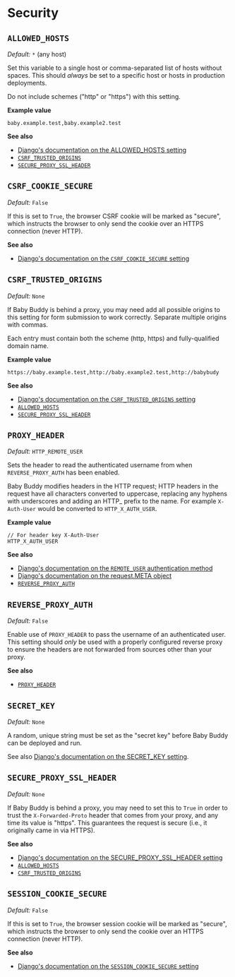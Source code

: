 # Security

## `ALLOWED_HOSTS`

_Default:_ `*` (any host)

Set this variable to a single host or comma-separated list of hosts without spaces.
This should _always_ be set to a specific host or hosts in production deployments.

Do not include schemes ("http" or "https") with this setting.

**Example value**

    baby.example.test,baby.example2.test

**See also**

- [Django's documentation on the ALLOWED_HOSTS setting](https://docs.djangoproject.com/en/5.0/ref/settings/#allowed-hosts)
- [`CSRF_TRUSTED_ORIGINS`](#csrf_trusted_origins)
- [`SECURE_PROXY_SSL_HEADER`](#secure_proxy_ssl_header)

## `CSRF_COOKIE_SECURE`

_Default:_ `False`

If this is set to `True`, the browser CSRF cookie will be marked as "secure", which instructs the browser to only send the cookie over an HTTPS connection (never HTTP).

**See also**

- [Django's documentation on the `CSRF_COOKIE_SECURE` setting](https://docs.djangoproject.com/en/5.0/ref/settings/#csrf-cookie-secure)

## `CSRF_TRUSTED_ORIGINS`

_Default:_ `None`

If Baby Buddy is behind a proxy, you may need add all possible origins to this setting
for form submission to work correctly. Separate multiple origins with commas.

Each entry must contain both the scheme (http, https) and fully-qualified domain name.

**Example value**

    https://baby.example.test,http://baby.example2.test,http://babybudy

**See also**

- [Django's documentation on the `CSRF_TRUSTED_ORIGINS` setting](https://docs.djangoproject.com/en/5.0/ref/settings/#std:setting-CSRF_TRUSTED_ORIGINS)
- [`ALLOWED_HOSTS`](#allowed_hosts)
- [`SECURE_PROXY_SSL_HEADER`](#secure_proxy_ssl_header)

## `PROXY_HEADER`

_Default:_ `HTTP_REMOTE_USER`

Sets the header to read the authenticated username from when
`REVERSE_PROXY_AUTH` has been enabled.

Baby Buddy modifies headers in the HTTP request; HTTP headers in the request have all characters converted to uppercase, replacing any hyphens with underscores and adding an HTTP\_ prefix to the name. For example `X-Auth-User` would be converted to `HTTP_X_AUTH_USER`.

**Example value**

    // For header key X-Auth-User
    HTTP_X_AUTH_USER

**See also**

- [Django's documentation on the `REMOTE_USER` authentication method](https://docs.djangoproject.com/en/5.0/howto/auth-remote-user/)
- [Django's documentation on the request.META object](https://docs.djangoproject.com/en/5.0/ref/request-response/#django.http.HttpRequest.META)
- [`REVERSE_PROXY_AUTH`](#reverse_proxy_auth)

## `REVERSE_PROXY_AUTH`

_Default:_ `False`

Enable use of `PROXY_HEADER` to pass the username of an authenticated user.
This setting should _only_ be used with a properly configured reverse proxy to
ensure the headers are not forwarded from sources other than your proxy.

**See also**

- [`PROXY_HEADER`](#proxy_header)

## `SECRET_KEY`

_Default:_ `None`

A random, unique string must be set as the "secret key" before Baby Buddy can
be deployed and run.

See also [Django's documentation on the SECRET_KEY setting](https://docs.djangoproject.com/en/5.0/ref/settings/#secret-key).

## `SECURE_PROXY_SSL_HEADER`

_Default:_ `None`

If Baby Buddy is behind a proxy, you may need to set this to `True` in order to
trust the `X-Forwarded-Proto` header that comes from your proxy, and any time
its value is "https". This guarantees the request is secure (i.e., it originally
came in via HTTPS).

**See also**

- [Django's documentation on the SECURE_PROXY_SSL_HEADER setting](https://docs.djangoproject.com/en/5.0/ref/settings/#secure-proxy-ssl-header)
- [`ALLOWED_HOSTS`](#allowed_hosts)
- [`CSRF_TRUSTED_ORIGINS`](#csrf_trusted_origins)

## `SESSION_COOKIE_SECURE`

_Default:_ `False`

If this is set to `True`, the browser session cookie will be marked as "secure", which instructs the browser to only send the cookie over an HTTPS connection (never HTTP).

**See also**

- [Django's documentation on the `SESSION_COOKIE_SECURE` setting](https://docs.djangoproject.com/en/5.0/ref/settings/#session-cookie-secure)
